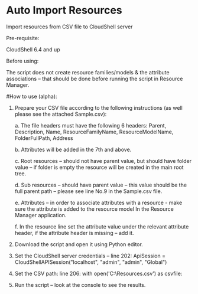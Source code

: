 # Auto Import Resources
Import resources from CSV  file to CloudShell server

Pre-requisite:

CloudShell 6.4 and up

Before using:

The script does not create resource families/models & the attribute associations – that should be done before running the 	script in Resource Manager.

#How to use (alpha):

1.	Prepare your CSV file according to the following instructions (as well please see the attached Sample.csv):

	a.	The file headers must have the following 6 headers: Parent, Description, Name, ResourceFamilyName, ResourceModelName, FolderFullPath, Address
	
	b.	Attributes will be added in the 7th  and above.

	c.	Root resources – should not have parent value, but should have folder value – if folder is empty the resource will be created in the main root tree.
	
	d.	Sub resources – should have parent value – this value should be the full parent path – please see line No.9 in the Sample.csv file.

	e.	Attributes – in order to associate attributes with a resource - make sure the attribute is added to the resource model In the Resource Manager application.
	
	f.	In the resource line set the attribute value under the relevant attribute header,  if the attribute header is missing – add it.

2.	Download the script and open it using Python editor.

3.	Set the CloudShell server credentials – line 202: ApiSession = CloudShellAPISession("localhost", "admin", "admin", "Global")

4.	Set the CSV path: line 206: with open('C:\\Resources.csv') as csvfile:

5.	Run the script – look at the console to see the results.




